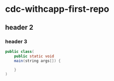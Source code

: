 # cdc-withcapp-first-repo

## header 2

### header 3

```java
public class(
    public static void
    main(string args[]) {

    }
)